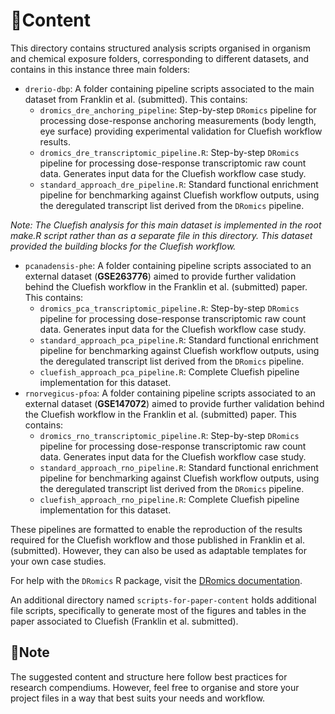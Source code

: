 # 📄Content

This directory contains structured analysis scripts organised in organism and chemical exposure folders, corresponding to different datasets, and contains in this instance three main folders:

-  `drerio-dbp`: A folder containing pipeline scripts associated to the main dataset from Franklin et al. (submitted). This contains:
   - `dromics_dre_anchoring_pipeline`: Step-by-step `DRomics` pipeline for processing dose-response anchoring measurements (body length, eye surface) providing experimental validation for Cluefish workflow results.
   - `dromics_dre_transcriptomic_pipeline.R`: Step-by-step `DRomics` pipeline for processing dose-response transcriptomic raw count data. Generates input data for the Cluefish workflow case study.
   - `standard_approach_dre_pipeline.R`: Standard functional enrichment pipeline for benchmarking against Cluefish workflow outputs, using the deregulated transcript list derived from the `DRomics` pipeline.

*Note: The Cluefish analysis for this main dataset is implemented in the root make.R script rather than as a separate file in this directory. This dataset provided the building blocks for the Cluefish workflow.*

-  `pcanadensis-phe`: A folder containing pipeline scripts associated to an external dataset (**GSE263776**) aimed to provide further validation behind the Cluefish workflow in the Franklin et al. (submitted) paper. This contains:
   - `dromics_pca_transcriptomic_pipeline.R`: Step-by-step `DRomics` pipeline for processing dose-response transcriptomic raw count data. Generates input data for the Cluefish workflow case study.
   - `standard_approach_pca_pipeline.R`: Standard functional enrichment pipeline for benchmarking against Cluefish workflow outputs, using the deregulated transcript list derived from the `DRomics` pipeline.
   - `cluefish_approach_pca_pipeline.R`: Complete Cluefish pipeline implementation for this dataset.
-  `rnorvegicus-pfoa`: A folder containing pipeline scripts associated to an external dataset (**GSE147072**) aimed to provide further validation behind the Cluefish workflow in the Franklin et al. (submitted) paper. This contains:
   - `dromics_rno_transcriptomic_pipeline.R`: Step-by-step `DRomics` pipeline for processing dose-response transcriptomic raw count data. Generates input data for the Cluefish workflow case study.
   - `standard_approach_rno_pipeline.R`: Standard functional enrichment pipeline for benchmarking against Cluefish workflow outputs, using the deregulated transcript list derived from the `DRomics` pipeline.
   - `cluefish_approach_rno_pipeline.R`: Complete Cluefish pipeline implementation for this dataset.

These pipelines are formatted to enable the reproduction of the results required for the Cluefish workflow and those published in Franklin et al. (submitted). However, they can also be used as adaptable templates for your own case studies. 

For help with the `DRomics` R package, visit the [DRomics documentation](https://lbbe-software.github.io/DRomics/).

An additional directory named `scripts-for-paper-content` holds additional file scripts, specifically to generate most of the figures and tables in the paper associated to Cluefish (Franklin et al. submitted).

## 📍Note

The suggested content and structure here follow best practices for research compendiums. However, feel free to organise and store your project files in a way that best suits your needs and workflow.
